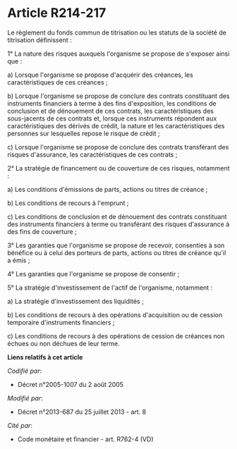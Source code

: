 # Article R214-217

Le règlement du fonds commun de titrisation ou les statuts de la société de titrisation définissent : 

1° La nature des risques auxquels l'organisme se propose de s'exposer ainsi que : 

a) Lorsque l'organisme se propose d'acquérir des créances, les caractéristiques de ces créances ; 

b) Lorsque l'organisme se propose de conclure des contrats constituant des instruments financiers à terme à des fins
d'exposition, les conditions de conclusion et de dénouement de ces contrats, les caractéristiques des sous-jacents de ces
contrats et, lorsque ces instruments répondent aux caractéristiques des dérivés de crédit, la nature et les caractéristiques
des personnes sur lesquelles repose le risque de crédit ; 

c) Lorsque l'organisme se propose de conclure des contrats transférant des risques d'assurance, les caractéristiques de ces
contrats ; 

2° La stratégie de financement ou de couverture de ces risques, notamment : 

a) Les conditions d'émissions de parts, actions ou titres de créance ; 

b) Les conditions de recours à l'emprunt ; 

c) Les conditions de conclusion et de dénouement des contrats constituant des instruments financiers à terme ou transférant
des risques d'assurance à des fins de couverture ; 

3° Les garanties que l'organisme se propose de recevoir, consenties à son bénéfice ou à celui des porteurs de parts, actions
ou titres de créance qu'il a émis ; 

4° Les garanties que l'organisme se propose de consentir ; 

5° La stratégie d'investissement de l'actif de l'organisme, notamment : 

a) La stratégie d'investissement des liquidités ; 

b) Les conditions de recours à des opérations d'acquisition ou de cession temporaire d'instruments financiers ; 

c) Les conditions de recours à des opérations de cession de créances non échues ou non déchues de leur terme.

**Liens relatifs à cet article**

_Codifié par_:

  - Décret n°2005-1007 du 2 août 2005

_Modifié par_:

  - Décret n°2013-687 du 25 juillet 2013 - art. 8

_Cité par_:

  - Code monétaire et financier - art. R762-4 (VD)
